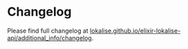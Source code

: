 # Changelog

Please find full changelog at [lokalise.github.io/elixir-lokalise-api/additional_info/changelog](https://lokalise.github.io/elixir-lokalise-api/additional_info/changelog).
